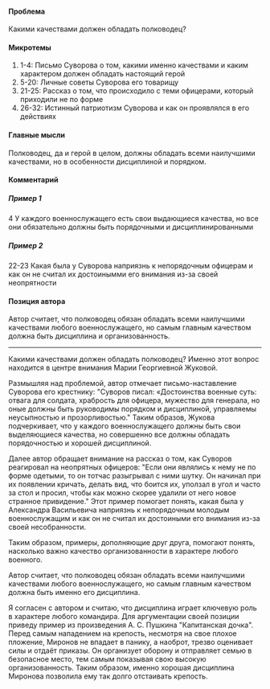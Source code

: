 #### Проблема
Какими качествами должен обладать полководец?


#### Микротемы
1) 1-4: Письмо Суворова о том, какими именно качествами и каким характером должен обладать настоящий герой
2) 5-20: Личные советы Суворова его товарищу
3) 21-25: Рассказ о том, что происходило с теми офицерами, который приходили не по форме
4) 26-32: Истинный патриотизм Суворова и как он проявлялся в его действиях


#### Главные мысли
Полководец, да и герой в целом, должны обладать всеми наилучшими качествами, но в особенности дисциплиной и порядком.


#### Комментарий

##### Пример 1
4
У каждого военнослужащего есть свои выдающиеся качества, но все они обязательно должны быть порядочными и дисциплинированными

##### Пример 2
22-23
Какая была у Суворова наприязнь к непорядочным офицерам и как он не считал их достоинымми его внимания из-за своей неопрятности


#### Позиция автора
Автор считает, что полководец обязан обладать всеми наилучшими качествами любого военнослужащего, но самым главным качеством должна быть дисциплина и организованность.

---


Какими качествами должен обладать полководец? Именно этот вопрос находится в центре внимания Марии Георгиевной Жуковой.

Размышляя над проблемой, автор отмечает письмо-наставление Суворова его крестнику: "Суворов писал: «Достоинства военные суть: отвага для солдата, храбрость для офицера, мужество для генерала, но оные должны быть руководимы порядком и дисциплиной, управляемы неусыпностью и прозорливостью." Таким образов, Жукова подчеркивает, что у каждого военнослужащего должны быть свои выделяющиеся качества, но совершенно все должны обладать порядочностью и хорошей дисциплиной.

Далее автор обращает внимание на рассказ о том, как Суворов реагировал на неопрятных офицеров: "Если они являлись к нему не по форме одетыми, то он тотчас разыгрывал с ними шутку. Он начинал при их появлении кричать, делать вид, что боится их, уползал в угол и часто за стол и просил, чтобы как можно скорее удалили от него новое странное привидение." Этот пример помогает понять, какая была у Александра Васильевича наприязнь к непорядочным молодым военнослужащим и как он не считал их достоиными его внимания из-за своей несобранности.

Таким образом, примеры, дополняющие друг друга, помогают понять, насколько важно качество организованности в характере любого военного.

Автор считает, что полководец обязан обладать всеми наилучшими качествами любого военнослужащего, но самым главным качеством должна быть именно его дисциплина.

Я согласен с автором и считаю, что дисциплина играет ключевую роль в характере любого командира. Для аргументации своей позиции приведу пример из произведения А. С. Пушкина "Капитанская дочка". Перед самым нападением на крепость, несмотря на свое плохое пложение, Миронов не впадает в панику, а наоброт, трезво оценивает силы и отдаёт приказы. Он организует оборону и отправляет семью в безопасное место, тем самым показывая свою высокую организованность. Таким образом, именно хорошая дисциплина Миронова позволила ему так долго отстаивать крепость.